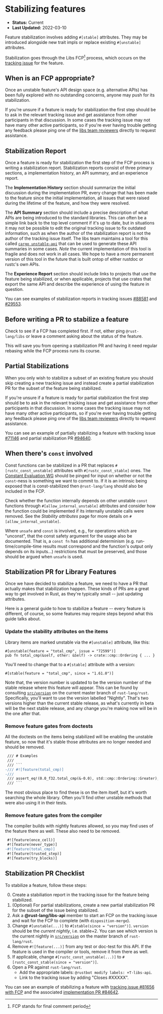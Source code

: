 # Stabilizing features

* **Status:** Current
* **Last Updated:** 2022-03-10

Feature stabilization involves adding `#[stable]` attributes. They may be introduced alongside new trait impls or replace existing `#[unstable]` attributes.

Stabilization goes through the Libs FCP[^1] process, which occurs on the [tracking issue](./tracking-issues.md) for the feature.

## When is an FCP appropriate?

Once an unstable feature's API design space (e.g. alternative APIs) has been fully explored with no outstanding concerns, anyone may push for its stabilization.

If you're unsure if a feature is ready for stabilization the first step should be to ask in the relevant tracking issue and get assistance from other participants in that discussion. In some cases the tracking issue may not have many other active participants, so if you're ever having trouble getting any feedback please ping one of the [libs team reviewers](https://github.com/rust-lang/highfive/blob/master/highfive/configs/rust-lang/rust.json) directly to request assistance.

## Stabilization Report

Once a feature is ready for stabilization the first step of the FCP process is writing a stabilization report. Stabilization reports consist of three primary sections, a implementation history, an API summary, and an experience report.

The **Implementation History** section should summarize the initial discussion during the implementation PR, every change that has been made to the feature since the initial implementation, all issues that were raised during the lifetime of the feature, and how they were resolved.

The **API Summary** section should include a precise description of what APIs are being introduced to the standard libraries. This can often be a simple link back to the top level comment if it's up to date, but in situations it may not be possible to edit the original tracking issue to fix outdated information, such as when the author of the stabilization report is not the author of the tracking issue itself. The libs team maintains a tool for this called [`cargo unstable-api`](https://github.com/rust-lang/libs-team/tree/main/tools/unstable-api) that can be used to generate these API summaries in some cases. *Note* the current implementation of this tool is fragile and does not work in all cases. We hope to have a more permanent version of this tool in the future that is built ontop of either rustdoc or rustc's own APIs.

The **Experience Report** section should include links to projects that use the feature being stabilized, or when applicable, projects that use crates that export the same API and describe the experience of using the feature in question.

You can see examples of stabilization reports in tracking issues [#88581](https://github.com/rust-lang/rust/issues/88581#issuecomment-1054642118) and [#29553](https://github.com/rust-lang/rust/issues/29553).

## Before writing a PR to stabilize a feature

Check to see if a FCP has completed first. If not, either ping `@rust-lang/libs` or leave a comment asking about the status of the feature.

This will save you from opening a stabilization PR and having it need regular rebasing while the FCP process runs its course.

## Partial Stabilizations

When you only wish to stabilize a subset of an existing feature you should skip creating a new tracking issue and instead create a partial stabilization PR for the subset of the feature being stabilized.

If you're unsure if a feature is ready for partial stabilization the first step should be to ask in the relevant tracking issue and get assistance from other participants in that discussion. In some cases the tracking issue may not have many other active participants, so if you're ever having trouble getting any feedback please ping one of the [libs team reviewers](https://github.com/rust-lang/highfive/blob/master/highfive/configs/rust-lang/rust.json) directly to request assistance.

You can see an example of partially stabilizing a feature with tracking issue [#71146](https://github.com/rust-lang/rust/issues/71146) and partial stabilization PR [#94640](https://github.com/rust-lang/rust/pull/94640).

## When there's `const` involved

Const functions can be stabilized in a PR that replaces `#[rustc_const_unstable]` attributes with `#[rustc_const_stable]` ones. The [Constant Evaluation WG](https://github.com/rust-lang/const-eval) should be pinged for input on whether or not the `const`-ness is something we want to commit to. If it is an intrinsic being exposed that is const-stabilized then `@rust-lang/lang` should also be included in the FCP.

Check whether the function internally depends on other unstable `const` functions through `#[allow_internal_unstable]` attributes and consider how the function could be implemented if its internally unstable calls were removed. See the _Stability attributes_ page for more details on `#[allow_internal_unstable]`.

Where `unsafe` and `const` is involved, e.g., for operations which are "unconst", that the const safety argument for the usage also be documented. That is, a `const fn` has additional determinism (e.g. run-time/compile-time results must correspond and the function's output only depends on its inputs...) restrictions that must be preserved, and those should be argued when `unsafe` is used.

## Stabilization PR for Library Features

Once we have decided to stabilize a feature, we need to have a PR that actually makes that stabilization happen. These kinds of PRs are a great way to get involved in Rust, as they're typically small -- just updating attributes.

Here is a general guide to how to stabilize a feature -- every feature is different, of course, so some features may require steps beyond what this guide talks about.

### Update the stability attributes on the items

Library items are marked unstable via the `#[unstable]` attribute, like this:

```rust,ignore
#[unstable(feature = "total_cmp", issue = "72599")]
pub fn total_cmp(&self, other: &Self) -> crate::cmp::Ordering { ... }
```

You'll need to change that to a `#[stable]` attribute with a version:

```rust,ignore
#[stable(feature = "total_cmp", since = "1.61.0")]
```

Note that, the version number is updated to be the version number of the stable release where this feature will appear. This can be found by consulting [`src/version`](https://github.com/rust-lang/rust/blob/master/src/version) on the current master branch of `rust-lang/rust`. Specifically, you'll want to use the version labelled "Nightly". That's two versions higher than the current stable release, as what's currently in beta will be the next stable release, and any change you're making now will be in the one after that.

### Remove feature gates from doctests

All the doctests on the items being stabilized will be enabling the unstable feature, so now that it's stable those attributes are no longer needed and should be removed.

`````diff
 /// # Examples
 ///
 /// ```
-/// #![feature(total_cmp)]
-///
 /// assert_eq!(0.0_f32.total_cmp(&-0.0), std::cmp::Ordering::Greater);
 /// ```
`````

The most obvious place to find these is on the item itself, but it's worth searching the whole library.  Often you'll find other unstable methods that were also using it in their tests.

### Remove feature gates from the compiler

The compiler builds with nightly features allowed, so you may find uses of the feature there as well.  These also need to be removed.

```diff
 #![feature(once_cell)]
 #![feature(never_type)]
-#![feature(total_cmp)]
 #![feature(trusted_step)]
 #![feature(try_blocks)]
```

## Stabilization PR Checklist

To stabilize a feature, follow these steps:

0. Create a stabiliation report in the tracking issue for the feature being stabilized.
0. (Optional) For partial stabilizations, create a new partial stabilization PR for the subset of the issue being stabilized.
0. Ask a **@rust-lang/libs-api** member to start an FCP on the tracking issue and wait for the FCP to complete (with `disposition-merge`).
0. Change `#[unstable(...)]` to `#[stable(since = "version")]`. `version` should be the *current nightly*, i.e. stable+2. You can see which version is the current nightly in [`src/version`](https://github.com/rust-lang/rust/blob/master/src/version) on the master branch of `rust-lang/rust`.
0. Remove `#![feature(...)]` from any test or doc-test for this API. If the feature is used in the compiler or tools, remove it from there as well.
0. If applicable, change `#[rustc_const_unstable(...)]` to `#[rustc_const_stable(since = "version")]`.
0. Open a PR against `rust-lang/rust`.
   - Add the appropriate labels: `@rustbot modify labels: +T-libs-api`.
   - Link to the tracking issue by adding "Closes #XXXXX".

You can see an example of stabilizing a feature with [tracking issue #81656 with FCP](https://github.com/rust-lang/rust/issues/81656) and the associated [implementation PR #84642](https://github.com/rust-lang/rust/pull/84642).

[^1]: FCP stands for final comment period

